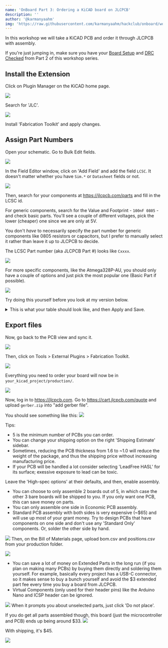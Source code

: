 ```yaml
---
name: 'OnBoard Part 3: Ordering a KiCAD board on JLCPCB'
description: ''
author: '@karmanyaahm'
img: 'https://raw.githubusercontent.com/karmanyaahm/hackclub/onboard/workshops/pcb_level_3/14.png'
---
```


In this workshop we will take a KiCAD PCB and order it through JLCPCB with assembly.

If you're just jumping in, make sure you have your [Board Setup](../pcb_level_2/#setup) and [DRC Checked](../pcb_level_2/#design-rules-checker) from Part 2 of this workshop series.

## Install the Extension

Click on Plugin Manager on the KiCAD home page.

![](1.png)

Search for 'JLC'.

![](2.png)

Install 'Fabrication Toolkit' and apply changes.


## Assign Part Numbers

Open your schematic. Go to Bulk Edit fields.

![](5.png)

In the Field Editor window, click on 'Add Field' and add the field `LCSC`. It doesn't matter whether you have `Sim.*` or `Datasheet` fields or not.

![](6.png)

Then, search for your components at <https://jlcpcb.com/parts> and fill in the LCSC id.

For generic components, search for the Value and Footprint - `100nF 0805` - and check basic parts. You'll see a couple of different voltages, pick the lower (cheaper) one since we are only at 5V.

You don't *have* to necessarily specify the part number for generic components like 0805 resistors or capacitors, but I prefer to manually select it rather than leave it up to JLCPCB to decide.

The LCSC Part number (aka JLCPCB Part #) looks like `Cxxxx`.

![](7.png)

For more specific components, like the Atmega328P-AU, you should only have a couple of options and just pick the most popular one (Basic Part if possible).

![](8.png)


Try doing this yourself before you look at my version below.

<details>
<summary>
This is what your table should look like, and then Apply and Save.
</summary>

![](9.png)

Because A1 and J2 aren't real components - we only need their footprint and pin layout, not the component itself - they don't need an LCSC part number.
</details>
  
## Export files

Now, go back to the PCB view and sync it.

![](10.png)

Then, click on Tools > External Plugins > Fabrication Toolkit.


![](11.png)

Everything you need to order your board will now be in `your_kicad_project/production/`.

![](12.png)




Now, log in to <https://jlcpcb.com>. Go to <https://cart.jlcpcb.com/quote> and upload `gerber.zip` into "add gerber file".

You should see something like this:
![](13.png)

Tips:
- 5 is the minimum number of PCBs you can order.
- You can change your shipping option on the right 'Shipping Estimate' sidebar.
- Sometimes, reducing the PCB thickness from 1.6 to ~1.0 will reduce the weight of the package, and thus the shipping price without increasing manufacturing price.
- If your PCB will be handled a lot consider selecting 'LeadFree HASL' for its surface; exessive exposure to lead can be toxic.

Leave the 'High-spec options' at their defaults, and then, enable assembly. 
- You can choose to only assemble 2 boards out of 5, in which case the other 3 bare boards will be shipped to you. If you only want one PCB, this can save money on parts.
- You can only assemble one side in Economic PCB assembly.
- Standard PCB assembly with both sides is very expensive  (~$65) and will use up most of your grant money. Try to design PCBs that have components on one side and don't use any 'Standard Only' components. Or, solder the other side by hand.


![](14.png)
Then, on the Bill of Materials page, upload bom.csv and positions.csv from your production folder. 

![](16.png)

- You can save a lot of money on Extended Parts in the long run (if you plan on making many PCBs) by buying them directly and soldering them yourself. For example, basically every project has a USB-C connector, so it makes sense to buy a bunch yourself and avoid the $3 extended part fee every time you buy a board from JLCPCB.
- Virtual Components (only used for their header pins) like the Arduino Nano and ICSP header can be ignored.

![](17.png)
When it prompts you about unselected parts, just click 'Do not place'.


If you do get all parts assembled though, this board (just the microcontroller and PCB) ends up being around $33.
![](18.png)

With shipping, it's $45.

![](19.png)
